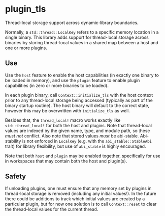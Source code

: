 # plugin_tls

Thread-local storage support across dynamic-library boundaries.

Normally, a `std::thread::LocalKey` refers to a specific memory location in a
single binary. This library adds support for thread-local storage across
binaries by storing thread-local values in a shared map between a host and one
or more plugins.

## Use

Use the `host` feature to enable the host capabilities (in exactly one binary to
be loaded in memory), and use the `plugin` feature to enable plugin capabilities
(in zero or more binaries to be loaded).

In each plugin binary, call `Context::initialize_tls` with the host context
prior to any thread-local storage being accessed (typically as part of the
binary startup routine). The host binary will default to the correct state,
however this may be overwritten with `initialize_tls` as well.

Besides that, the `thread_local!` macro works exactly like `std::thread_local!`
for both the host and plugins. Note that thread-local values are indexed by the
given name, type, and module path, so these _must not_ conflict. Also note that
stored values _must_ be abi-stable. Abi-stability is not enforced in `LocalKey`
(e.g. with the `abi_stable::StableAbi` trait) for library flexibility, but use
of `abi_stable` is highly encouraged.

Note that both `host` and `plugin` may be enabled together, specifically for use
in workspaces that may contain both the host and plugin(s).

## Safety
If unloading plugins, one must ensure that any memory set by plugins in
thread-local storage is removed (including any initial values!). In the future
there could be additions to track which initial values are created by a
particular plugin, but for now one solution is to call `Context::reset` to clear
the thread-local values for the current thread.
